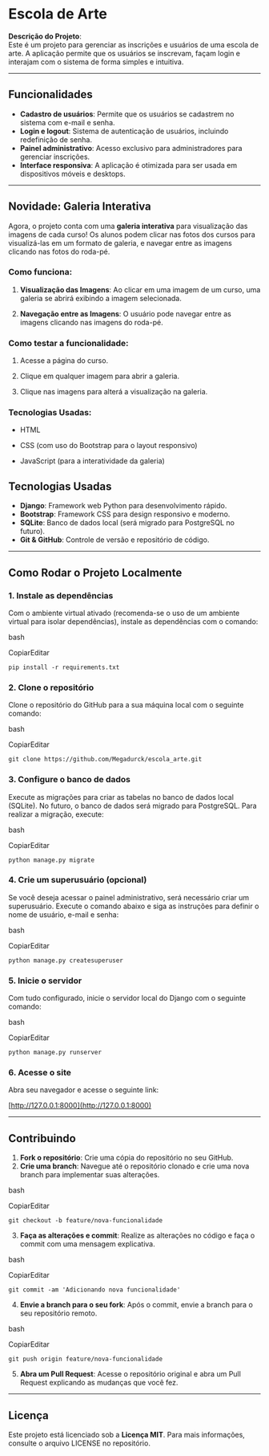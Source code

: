 # Escola de Arte

**Descrição do Projeto**:  
Este é um projeto para gerenciar as inscrições e usuários de uma escola de arte. A aplicação permite que os usuários se inscrevam, façam login e interajam com o sistema de forma simples e intuitiva.

----------

## Funcionalidades

-   **Cadastro de usuários**: Permite que os usuários se cadastrem no sistema com e-mail e senha.
-   **Login e logout**: Sistema de autenticação de usuários, incluindo redefinição de senha.
-   **Painel administrativo**: Acesso exclusivo para administradores para gerenciar inscrições.
-   **Interface responsiva**: A aplicação é otimizada para ser usada em dispositivos móveis e desktops.

----------

## Novidade: Galeria Interativa

Agora, o projeto conta com uma **galeria interativa** para visualização das imagens de cada curso! Os alunos podem clicar nas fotos dos cursos para visualizá-las em um formato de galeria, e navegar entre as imagens clicando nas fotos do roda-pé.

### Como funciona:

1.  **Visualização das Imagens**: Ao clicar em uma imagem de um curso, uma galeria se abrirá exibindo a imagem selecionada.
    
2.  **Navegação entre as Imagens**: O usuário pode navegar entre as imagens clicando nas imagens do roda-pé.
    
### Como testar a funcionalidade:

1.  Acesse a página do curso.
    
2.  Clique em qualquer imagem para abrir a galeria.
    
3.  Clique nas imagens para alterá a visualização na galeria.
    

### Tecnologias Usadas:

-   HTML
    
-   CSS (com uso do Bootstrap para o layout responsivo)
    
-   JavaScript (para a interatividade da galeria)

## Tecnologias Usadas

-   **Django**: Framework web Python para desenvolvimento rápido.
-   **Bootstrap**: Framework CSS para design responsivo e moderno.
-   **SQLite**: Banco de dados local (será migrado para PostgreSQL no futuro).
-   **Git & GitHub**: Controle de versão e repositório de código.

----------

## Como Rodar o Projeto Localmente

### 1. **Instale as dependências**

Com o ambiente virtual ativado (recomenda-se o uso de um ambiente virtual para isolar dependências), instale as dependências com o comando:

bash

CopiarEditar

`pip install -r requirements.txt` 

### 2. **Clone o repositório**

Clone o repositório do GitHub para a sua máquina local com o seguinte comando:

bash

CopiarEditar

`git clone https://github.com/Megadurck/escola_arte.git` 

### 3. **Configure o banco de dados**

Execute as migrações para criar as tabelas no banco de dados local (SQLite). No futuro, o banco de dados será migrado para PostgreSQL. Para realizar a migração, execute:

bash

CopiarEditar

`python manage.py migrate` 

### 4. **Crie um superusuário (opcional)**

Se você deseja acessar o painel administrativo, será necessário criar um superusuário. Execute o comando abaixo e siga as instruções para definir o nome de usuário, e-mail e senha:

bash

CopiarEditar

`python manage.py createsuperuser` 

### 5. **Inicie o servidor**

Com tudo configurado, inicie o servidor local do Django com o seguinte comando:

bash

CopiarEditar

`python manage.py runserver` 

### 6. **Acesse o site**

Abra seu navegador e acesse o seguinte link:

[http://127.0.0.1:8000](http://127.0.0.1:8000)

----------

## Contribuindo

1.  **Fork o repositório**: Crie uma cópia do repositório no seu GitHub.
2.  **Crie uma branch**: Navegue até o repositório clonado e crie uma nova branch para implementar suas alterações.

bash

CopiarEditar

`git checkout -b feature/nova-funcionalidade` 

3.  **Faça as alterações e commit**: Realize as alterações no código e faça o commit com uma mensagem explicativa.

bash

CopiarEditar

`git commit -am 'Adicionando nova funcionalidade'` 

4.  **Envie a branch para o seu fork**: Após o commit, envie a branch para o seu repositório remoto.

bash

CopiarEditar

`git push origin feature/nova-funcionalidade` 

5.  **Abra um Pull Request**: Acesse o repositório original e abra um Pull Request explicando as mudanças que você fez.

----------

## Licença

Este projeto está licenciado sob a **Licença MIT**. Para mais informações, consulte o arquivo LICENSE no repositório.

